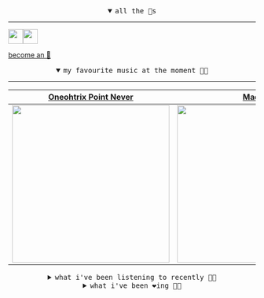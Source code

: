 <details open>

<summary align="center"><samp>all the 🥚s</samp></summary>
<hr />

<a href="https://github.com/pvinis"><img src="https://avatars.githubusercontent.com/u/100233?s=90&v=4" width="30" height="30" /><a href="https://github.com/maxPugh"><img src="https://avatars.githubusercontent.com/u/46350013?s=90&u=52a601eaa2d272b35477d096fe782ebf0a8a1f68&v=4" width="30" height="30" />

<samp><a href="https://github.com/bitttttten/bitttttten/stargazers">become an 🥚</a></samp>

</details>

<details open>

<summary align="center"><samp>my favourite music at the moment 🎵🎶</samp></summary>
<hr />

<!-- toc -->

| [Oneohtrix Point Never](https://open.spotify.com/artist/2wPDbhaGXCqROrVmwDdCrK)                                                                                  | [Madlib](https://open.spotify.com/artist/5LhTec3c7dcqBvpLRWbMcf)                                                                                                 | [Four Tet](https://open.spotify.com/artist/7Eu1txygG6nJttLHbZdQOh)                                                                                               | [Aphex Twin](https://open.spotify.com/artist/6kBDZFXuLrZgHnvmPu9NsG)                                                                                             |
| ---------------------------------------------------------------------------------------------------------------------------------------------------------------- | ---------------------------------------------------------------------------------------------------------------------------------------------------------------- | ---------------------------------------------------------------------------------------------------------------------------------------------------------------- | ---------------------------------------------------------------------------------------------------------------------------------------------------------------- |
| [<img src="https://i.scdn.co/image/0513eb98de7ee505153e9175f79e3fb59457c9aa" width="320" height="auto">](https://open.spotify.com/artist/2wPDbhaGXCqROrVmwDdCrK) | [<img src="https://i.scdn.co/image/e73ab683f7db79f808d05538cc4390b4e5d47804" width="320" height="auto">](https://open.spotify.com/artist/5LhTec3c7dcqBvpLRWbMcf) | [<img src="https://i.scdn.co/image/ab6761610000e5eb84e29d09b4917bec2700a0d7" width="320" height="auto">](https://open.spotify.com/artist/7Eu1txygG6nJttLHbZdQOh) | [<img src="https://i.scdn.co/image/5630c4ae80c6d8cb16f021fdf5b4fc28c90420ab" width="320" height="auto">](https://open.spotify.com/artist/6kBDZFXuLrZgHnvmPu9NsG) |

<!-- tocstop -->

</details>

<details>

<summary align="center"><samp>what i've been listening to recently 🎵🎶</samp></summary>
<hr />

<!-- toc -->

| [15-19<br />Joseph Shabason](https://open.spotify.com/track/2Gy7Q4D8x8Zw9LAYQZCcrX)                                                                             | [Gymnopédie No. 1<br />Erik Satie, Joseph Shabason, …](https://open.spotify.com/track/0ryVI8g4brMMg77EK0swgN)                                                   | [Night Trouble<br />Petit Biscuit](https://open.spotify.com/track/5LLtNp8qc3NaCIieZ2W4Dk)                                                                       | [Flyder<br />sir Was, Casper Clausen](https://open.spotify.com/track/6dJI9a61l1bZ4tp0KjYxBK)                                                                    |
| --------------------------------------------------------------------------------------------------------------------------------------------------------------- | --------------------------------------------------------------------------------------------------------------------------------------------------------------- | --------------------------------------------------------------------------------------------------------------------------------------------------------------- | --------------------------------------------------------------------------------------------------------------------------------------------------------------- |
| [<img src="https://i.scdn.co/image/e899bc63384112ed0240837abb07e348620d5f1e" width="320" height="auto">](https://open.spotify.com/track/2Gy7Q4D8x8Zw9LAYQZCcrX) | [<img src="https://i.scdn.co/image/05107530f1e0d55767a75276343096549d9bc6ae" width="320" height="auto">](https://open.spotify.com/track/0ryVI8g4brMMg77EK0swgN) | [<img src="https://i.scdn.co/image/bbd34f257d58aed5c0f6d93394e9c69ee7722761" width="320" height="auto">](https://open.spotify.com/track/5LLtNp8qc3NaCIieZ2W4Dk) | [<img src="https://i.scdn.co/image/ab6761610000e5ebde94669dd0d0b3a1ae3c3f5f" width="320" height="auto">](https://open.spotify.com/track/6dJI9a61l1bZ4tp0KjYxBK) |

<!-- tocstop -->

</details>

<details>

<summary align="center"><samp>what i've been ❤️ing 🎵🎶</samp></summary>
<hr />

<!-- toc -->

| [ingydar<br />Adrianne Lenker](https://open.spotify.com/album/2Qt8Z1LB3Fsrf6nhBNsvUJ)                                                                           | [Smalltown Boy - Spotify Singl…<br />Orville Peck](https://open.spotify.com/album/6O29X2hJNBL6TE2SSKQnmL)                                                       | [peppermint<br />lavender](https://open.spotify.com/album/556QP5oHeJuE4iuF8noifC)                                                                               | [Friday Morning<br />Khruangbin](https://open.spotify.com/album/5u103bJ7EsNUAyL9eMACo5)                                                                         |
| --------------------------------------------------------------------------------------------------------------------------------------------------------------- | --------------------------------------------------------------------------------------------------------------------------------------------------------------- | --------------------------------------------------------------------------------------------------------------------------------------------------------------- | --------------------------------------------------------------------------------------------------------------------------------------------------------------- |
| [<img src="https://i.scdn.co/image/ab67616d0000b27393bfd4341f250a680c357dae" width="320" height="auto">](https://open.spotify.com/album/2Qt8Z1LB3Fsrf6nhBNsvUJ) | [<img src="https://i.scdn.co/image/ab67616d0000b273ef575710ee4498da67f1e23e" width="320" height="auto">](https://open.spotify.com/album/6O29X2hJNBL6TE2SSKQnmL) | [<img src="https://i.scdn.co/image/ab67616d0000b273f2f6793b7725a1a81b4b1805" width="320" height="auto">](https://open.spotify.com/album/556QP5oHeJuE4iuF8noifC) | [<img src="https://i.scdn.co/image/ab67616d0000b2737b686e6ccbe43137ae1e9d27" width="320" height="auto">](https://open.spotify.com/album/5u103bJ7EsNUAyL9eMACo5) |

<!-- tocstop -->

</details>
